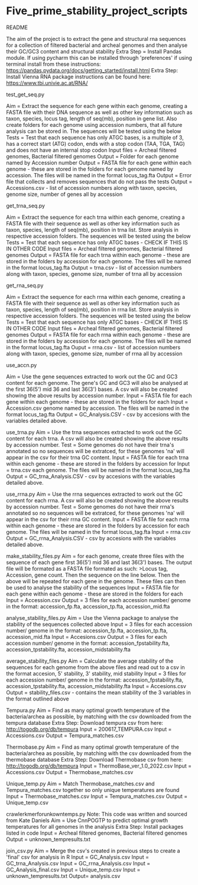 # Five_prime_stability_project_scripts
README

The aim of the project is to extract the gene and structural rna sequences for a collection of filtered
bacterial and archeal genomes and then analyse their GC/GC3 content and structural stability
Extra Step = Install Pandas module. If using pycharm this can be installed through 'preferences' if
using terminal install from these instructions: https://pandas.pydata.org/docs/getting_started/install.html
Extra Step: Install Vienna RNA package instructions can be found here: https://www.tbi.univie.ac.at/RNA/

test_get_seq.py

Aim = Extract the sequence for each gene within each genome, creating a FASTA file with their DNA 
sequence as well as other key information such as taxon, species, locus tag, length of seq(mb), position in 
gene list. Also create folders for each genome using accession numbers, that all future analysis can be
stored in. The sequences will be tested using the below
Tests = Test that each sequence has only ATGC bases, is a multiple of 3, has a correct start (ATG) 
codon, ends with a stop codon (TAA, TGA, TAG) and does not have an internal stop codon
Input files = Archeal filtered genomes, Bacterial filtered genomes
Output = Folder for each genome named by Accession number
Output = FASTA file for each gene within each genome - these are stored in the folders for each
genome named by accession. The files will be named in the format locus_tag.fta
Output = Error file that collects and removes sequences that do not pass the tests
Output = Accessions.csv - list of accession numbers along with taxon, species, genome size, number of genes
all by accession

get_trna_seq.py

Aim = Extract the sequence for each trna within each genome, creating a FASTA file with their 
sequence as well as other key information such as taxon, species, length of seq(mb), position in 
trna list. Store analysis in respective accession folders. The sequences will be tested using the below
Tests = Test that each sequence has only ATGC bases - CHECK IF THIS IS IN OTHER CODE
Input files = Archeal filtered genomes, Bacterial filtered genomes
Output = FASTA file for each trna within each genome - these are stored in the folders by accession for
each genome. The files will be named in the format locus_tag.fta
Output = trna.csv - list of accession numbers along with taxon, species, genome size, number of trna
all by accession

get_rna_seq.py

Aim = Extract the sequence for each rrna within each genome, creating a FASTA file with their 
sequence as well as other key information such as taxon, species, length of seq(mb), position in 
rrna list. Store analysis in respective accession folders. The sequences will be tested using the below
Tests = Test that each sequence has only ATGC bases - CHECK IF THIS IS IN OTHER CODE
Input files = Archeal filtered genomes, Bacterial filtered genomes
Output = FASTA file for each rrna within each genome - these are stored in the folders by accession for
each genome. The files will be named in the format locus_tag.fta
Ouput = rrna.csv - list of accession numbers along with taxon, species, genome size, number of rrna
all by accession

use_accn.py

Aim = Use the gene sequences extracted to work out the GC and GC3 content for each genome. The gene's 
GC and GC3 will also be analysed at the first 36(5') mid 36 and last 36(3') bases. A csv will also be
created showing the above results by accession number.
Input = FASTA file for each gene within each genome - these are stored in the folders for each
Input = Accession.csv
genome named by accession. The files will be named in the format locus_tag.fta
Output = GC_Analysis.CSV - csv by accesions with the variables detailed above.


use_trna.py
Aim = Use the trna sequences extracted to work out the GC content for each trna. A csv will also be
created showing the above results by accession number.
Test = Some genomes do not have their trna's annotated so no sequences will be extratced, for these
genomes 'na' will appear in the csv for their trna GC content.
Input = FASTA file for each trna within each genome - these are stored in the folders by accession for
Input = trna.csv 
each genome. The files will be named in the format locus_tag.fta
Output = GC_trna_Analysis.CSV - csv by accesions with the variables detailed above.


use_rrna.py
Aim = Use the rrna sequences extracted to work out the GC content for each rrna. A csv will also be
created showing the above results by accession number.
Test = Some genomes do not have their rrna's annotated so no sequences will be extratced, for these
genomes 'na' will appear in the csv for their rrna GC content.
Input = FASTA file for each rrna within each genome - these are stored in the folders by accession for
each genome. The files will be named in the format locus_tag.fta
Input = rrna.csv
Output = GC_rrna_Analysis.CSV - csv by accesions with the variables detailed above.

make_stability_files.py
Aim = for each genome, create three files with the sequence of each gene first 36(5') mid 36 and last 
36(3') bases. The output file will be formated as a FASTA file formated as such: >Locus tag, Accession,
gene count. Then the sequence on the line below. Then the above will be repeated for each gene in the 
genome. These files can then be used to analyse the stability of the sequences
Input = FASTA file for each gene within each genome - these are stored in the folders for each
Input = Accession.csv
Output = 3 files for each accession number/ genome in the format: accession_fp.fta, accession_tp.fta, 
accession_mid.fta

analyse_stability_files.py
Aim = Use the Vienna package to analyse the stability of the sequences collected above
Input = 3 files for each accession number/ genome in the format: accession_fp.fta, accession_tp.fta, 
accession_mid.fta
Input = Accesions.csv
Output = 3 files for each accession number/ genome in the format: accession_fpstability.fta, 
accession_tpstability.fta, accession_midstability.fta


average_stability_files.py
Aim = Calculate the average stability of the sequences for each genome from the above files and read
out to a csv in the format accesion, 5' stability, 3' stability, mid stability
Input = 3 files for each accession number/ genome in the format: accession_fpstability.fta, 
accession_tpstability.fta, accession_midstability.fta
Input = Accesions.csv
Output = stability_files.csv - contains the mean stability of the 3 variables in the format outlined
above

Tempura.py
Aim = Find as many optimal growth temperature of the bacteria/archea as possible, by matching with the csv downloaded from the tempura database
Extra Step: Download tempura csv from here: http://togodb.org/db/tempura
Input = 200617_TEMPURA.csv
Input = Accessions.csv
Output = Tempura_matches.csv

Thermobase.py
Aim = Find as many optimal growth temperature of the bacteria/archea as possible, by matching with the csv downloaded from the thermobase database
Extra Step: Download Thermobase csv from here: http://togodb.org/db/tempura
Input = ThermoBase_ver_1.0_2022.csv
Input = Accessions.csv
Output = Thermobase_matches.csv

Unique_temp.py
Aim = Match Thermobase_matches.csv and Tempura_matches.csv together so only unique temperatures are found
Input = Thermobase_matches.csv
Input = Tempura_matches.csv
Output = Unique_temp.csv

crawlerkmerforunkowntemps.py
Note: This code was written and sourced from Kate Daniels
Aim = Use CnnPOGTP to predict optimal growth temperatures for all genomes in the analysis
Extra Step: Install packages listed in code
Input = Archeal filtered genomes, Bacterial filtered genomes
Output = unknown_tempresults.txt

join_csv.py
Aim = Merge the csv's created in previous steps to create a 'final' csv for analysis in R
Input = GC_Analysis.csv
Input = GC_trna_Analysis.csv
Input =  GC_rrna_Analysis.csv
Input = GC_Analysis_final.csv
Input = Unique_temp.csv
Input = unknown_tempresults.txt
Output= analysis.csv



